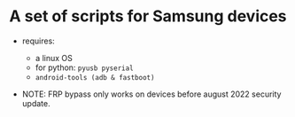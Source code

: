 # A set of scripts for Samsung devices
- requires:
    - a linux OS
    - for python: `pyusb pyserial`
    - `android-tools (adb & fastboot)`

- NOTE: FRP bypass only works on devices before august 2022 security update.